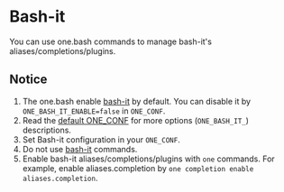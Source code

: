 # Bash-it

You can use one.bash commands to manage bash-it's aliases/completions/plugins.

## Notice

1. The one.bash enable [bash-it][] by default. You can disable it by `ONE_BASH_IT_ENABLE=false` in `ONE_CONF`.
2. Read the [default ONE_CONF](../../one.config.default.bash) for more options (`ONE_BASH_IT_`) descriptions.
3. Set Bash-it configuration in your `ONE_CONF`.
4. Do not use [bash-it](https://bash-it.readthedocs.io/en/latest/commands/) commands.
4. Enable bash-it aliases/completions/plugins with `one` commands. For example, enable aliases.completion by `one completion enable aliases.completion`.

<!-- links -->

[bash-it]: https://github.com/Bash-it/bash-it

